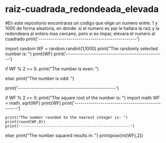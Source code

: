 # raiz-cuadrada_redondeada_elevada
#En este repositorio encontraras un codigo que elige un numero entre: 1 y 1000 de forma aleatoria, en donde: si el numero es par le hallara la raiz y la redondeara al entero mas cercano, pero si es impar, elevara el numero al cuadrado 
print('-------------------------------------------------')

import random 
WF = random.randint(1,1000)
print("The randomly selected number is: ")
print(WF)
print('-------------------------------------------------')

if WF % 2 == 0:
    print("The number is even: ")
    
else:
    print("The number is odd: ")

print('-------------------------------------------------')

if WF % 2 == 0:
    print("The square root of the number is: ")
    import math
    WF = math. sqrt(WF)
    print(WF)
    print('-------------------------------------------------')
    
    print("The number rounded to the nearest integer is: ")
    print(round(WF,0))
    print('-------------------------------------------------')

else: 
    print("The number squared results in: ")
    print(pow(int(WF),2)) 

